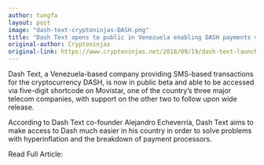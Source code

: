 ```yaml
---
author: tungfa
layout: post
image: "dash-text-cryptoninjas-DASH.png"
title: "Dash Text opens to public in Venezuela enabling DASH payments via SMS"
original-author: Cryptoninjas
original-link: https://www.cryptoninjas.net/2018/09/19/dash-text-launches-in-venezuela-enabling-dash-payments-via-sms/#.W6ML0NTnRAk.reddit
---
```


Dash Text, a Venezuela-based company providing SMS-based transactions for the cryptocurrency DASH, is now in public beta and able to be accessed via five-digit shortcode on Movistar, one of the country’s three major telecom companies, with support on the other two to follow upon wide release.

According to Dash Text co-founder Alejandro Echeverría, Dash Text aims to make access to Dash much easier in his country in order to solve problems with hyperinflation and the breakdown of payment processors.

Read Full Article:
